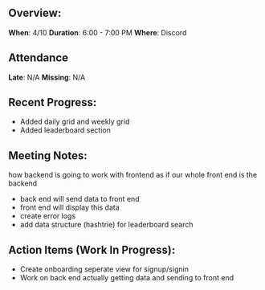 ## Overview:
**When**:  4/10
**Duration**:  6:00 - 7:00 PM
**Where**:  Discord

## Attendance
**Late**: N/A
**Missing**: N/A

## Recent Progress:
- Added daily grid and weekly grid
- Added leaderboard section

## Meeting Notes: 
how backend is going to work with frontend as if our whole front end is the backend
- back end will send data to front end
- front end will display this data
- create error logs
- add data structure (hashtrie) for leaderboard search

## Action Items (Work In Progress):
- Create onboarding seperate view for signup/signin
- Work on back end actually getting data and sending to front end